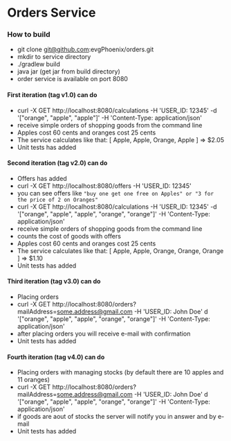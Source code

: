 # Orders Service
### How to build
- git clone git@github.com:evgPhoenix/orders.git
- mkdir to service directory
- ./gradlew build
- java jar (get jar from build directory)
- order service is available on port 8080

#### First iteration (tag v1.0) can do

- curl -X GET http://localhost:8080/calculations -H 'USER_ID: 12345' -d '["orange", "apple", "apple"]' -H 'Content-Type: application/json' 
- receive simple orders of shopping goods from the command line
- Apples cost 60 cents and oranges cost 25 cents
- The service calculates like that: [ Apple, Apple, Orange, Apple ] => $2.05
- Unit tests has added

#### Second iteration (tag v2.0) can do

- Offers has added
- curl -X GET http://localhost:8080/offers -H 'USER_ID: 12345'
- you can see offers like ```"buy one get one free on Apples" or "3 for the price of 2 on Oranges"```
- curl -X GET http://localhost:8080/calculations -H 'USER_ID: 12345' -d '["orange", "apple", "apple", "orange", "orange"]' -H 'Content-Type: application/json'
- receive simple orders of shopping goods from the command line
- counts the cost of goods with offers
- Apples cost 60 cents and oranges cost 25 cents
- The service calculates like that: [ Apple, Apple, Orange, Orange, Orange ] => $1.10
- Unit tests has added

#### Third iteration (tag v3.0) can do

- Placing orders
- curl -X GET http://localhost:8080/orders?mailAddress=some.address@gmail.com -H 'USER_ID: John Doe' d '["orange", "apple", "apple", "orange", "orange"]' -H 'Content-Type: application/json'
- after placing orders you will receive e-mail with confirmation
- Unit tests has added
  
#### Fourth iteration (tag v4.0) can do

- Placing orders with managing stocks (by default there are 10 apples and 11 oranges)
- curl -X GET http://localhost:8080/orders?mailAddress=some.address@gmail.com -H 'USER_ID: John Doe' d '["orange", "apple", "apple", "orange", "orange"]' -H 'Content-Type: application/json'
- if goods are aout of stocks the server will notify you in answer and by e-mail
- Unit tests has added
